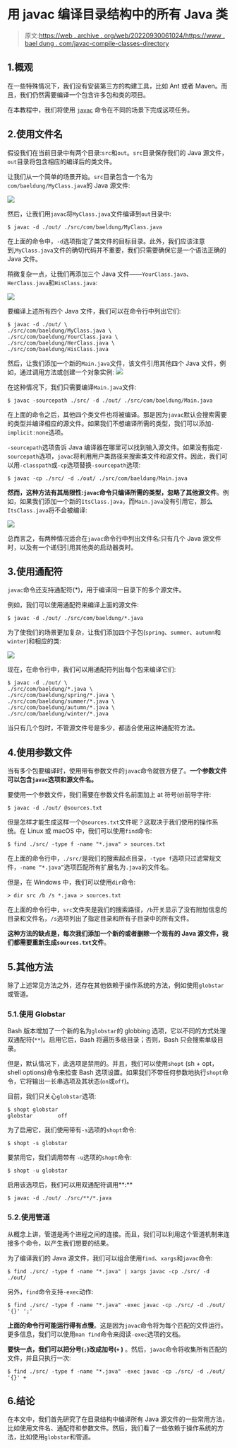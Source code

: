 # 用 javac 编译目录结构中的所有 Java 类

> 原文:[https://web . archive . org/web/20220930061024/https://www . bael dung . com/javac-compile-classes-directory](https://web.archive.org/web/20220930061024/https://www.baeldung.com/javac-compile-classes-directory)

## 1.概观

在一些特殊情况下，我们没有安装第三方的构建工具，比如 Ant 或者 Maven。而且，我们仍然需要编译一个包含许多包和类的项目。

在本教程中，我们将使用 [`javac`](/web/20220815034224/https://www.baeldung.com/javac) 命令在不同的场景下完成这项任务。

## 2.使用文件名

假设我们在当前目录中有两个目录:`src`和`out`。`src`目录保存我们的 Java 源文件，`out`目录将包含相应的编译后的类文件。

让我们从一个简单的场景开始。`src`目录包含一个名为`com/baeldung/MyClass.java`的 Java 源文件:

[![](../Images/2c1d224888894cda33ff1d7838ed3471.png)](/web/20220815034224/https://www.baeldung.com/wp-content/uploads/2022/03/2_javac-compile-all-java-source-files-in-a-directory-structure-01.png)

然后，让我们用`javac`将`MyClass.java`文件编译到`out`目录中:

```
$ javac -d ./out/ ./src/com/baeldung/MyClass.java
```

在上面的命令中，`-d`选项指定了类文件的目标目录。此外，我们应该注意到,`MyClass.java`文件的确切代码并不重要，我们只需要确保它是一个语法正确的 Java 文件。

稍微复杂一点，让我们再添加三个 Java 文件——`YourClass.java`、`HerClass.java`和`HisClass.java`:

[![](../Images/39078e716eed0eda46fce7a43f184591.png)](/web/20220815034224/https://www.baeldung.com/wp-content/uploads/2022/03/javac-compile-all-java-source-files-in-a-directory-structure-02.png)

要编译上述所有四个 Java 文件，我们可以在命令行中列出它们:

```
$ javac -d ./out/ \
./src/com/baeldung/MyClass.java \
./src/com/baeldung/YourClass.java \
./src/com/baeldung/HerClass.java \
./src/com/baeldung/HisClass.java
```

然后，让我们添加一个新的`Main.java`文件，该文件引用其他四个 Java 文件，例如，通过调用方法或创建一个对象实例: [![](../Images/5df6ae1d04a1c0cfd6b3bf94dc596946.png)](/web/20220815034224/https://www.baeldung.com/wp-content/uploads/2022/03/2_javac-compile-all-java-source-files-in-a-directory-structure-03.png)

在这种情况下，我们只需要编译`Main.java`文件:

```
$ javac -sourcepath ./src/ -d ./out/ ./src/com/baeldung/Main.java
```

在上面的命令之后，其他四个类文件也将被编译。那是因为`javac`默认会搜索需要的类型并编译相应的源文件。如果我们不想编译所需的类型，我们可以添加`-implicit:none`选项。

`-sourcepath`选项告诉 Java 编译器在哪里可以找到输入源文件。如果没有指定`-sourcepath`选项，`javac`将利用用户类路径来搜索类文件和源文件。因此，我们可以用`-classpath`或`-cp`选项替换`-sourcepath`选项:

```
$ javac -cp ./src/ -d ./out/ ./src/com/baeldung/Main.java
```

**然而，这种方法有其局限性:`javac`命令只编译所需的类型，忽略了其他源文件**。例如，如果我们添加一个新的`ItsClass.java`，而`Main.java`没有引用它，那么`ItsClass.java`将不会被编译:

[![](../Images/70ab92c40c3ceadd8049a3413d067e08.png)](/web/20220815034224/https://www.baeldung.com/wp-content/uploads/2022/03/2_javac-compile-all-java-source-files-in-a-directory-structure-04.png)

总而言之，有两种情况适合在`javac`命令行中列出文件名:只有几个 Java 源文件时，以及有一个递归引用其他类的启动器类时。

## 3.使用通配符

`javac`命令还支持通配符(*)，用于编译同一目录下的多个源文件。

例如，我们可以使用通配符来编译上面的源文件:

```
$ javac -d ./out/ ./src/com/baeldung/*.java
```

为了使我们的场景更加复杂，让我们添加四个子包(`spring`、`summer`、`autumn`和`winter`)和相应的类:

[![](../Images/1932ee5ab9bc265e52a2505c9b5bc2ee.png)](/web/20220815034224/https://www.baeldung.com/wp-content/uploads/2022/03/javac-compile-all-java-source-files-in-a-directory-structure-05.png)

现在，在命令行中，我们可以用通配符列出每个包来编译它们:

```
$ javac -d ./out/ \
./src/com/baeldung/*.java \
./src/com/baeldung/spring/*.java \
./src/com/baeldung/summer/*.java \
./src/com/baeldung/autumn/*.java \
./src/com/baeldung/winter/*.java
```

当只有几个包时，不管源文件号是多少，都适合使用这种通配符方法。

## 4.使用参数文件

当有多个包要编译时，使用带有参数文件的`javac`命令就很方便了。**一个参数文件可以包含`javac`选项和源文件名。**

要使用一个参数文件，我们需要在参数文件名前面加上 at 符号(`@`)前导字符:

```
$ javac -d ./out/ @sources.txt
```

但是怎样才能生成这样一个`@sources.txt`文件呢？这取决于我们使用的操作系统。在 Linux 或 macOS 中，我们可以使用`find`命令:

```
$ find ./src/ -type f -name "*.java" > sources.txt
```

在上面的命令行中，`./src/`是我们的搜索起点目录，`-type f`选项只过滤常规文件，`-name “*.java”`选项匹配所有扩展名为`.java`的文件名。

但是，在 Windows 中，我们可以使用`dir`命令:

```
> dir src /b /s *.java > sources.txt
```

在上面的命令行中，`src`文件夹是我们的搜索路径，`/b`开关显示了没有附加信息的目录和文件名，`/s`选项列出了指定目录和所有子目录中的所有文件。

**这种方法的缺点是，每次我们添加一个新的或者删除一个现有的 Java 源文件，我们都需要重新生成`sources.txt`文件**。

## 5.其他方法

除了上述常见方法之外，还存在其他依赖于操作系统的方法，例如使用`globstar`或管道。

### 5.1.使用 Globstar

Bash 版本增加了一个新的名为`globstar`的 globbing 选项，它以不同的方式处理双通配符(`**`)。启用它后，Bash 将遍历多级目录；否则，Bash 只会搜索单级目录。

但是，默认情况下，此选项是禁用的。并且，我们可以使用`shopt` (sh + opt，shell options)命令来检查 Bash 选项设置。如果我们不带任何参数地执行`shopt`命令，它将输出一长串选项及其状态(`on`或`off`)。

目前，我们只关心`globstar`选项:

```
$ shopt globstar
globstar       	off
```

为了启用它，我们使用带有`-s`选项的`shopt`命令:

```
$ shopt -s globstar
```

要禁用它，我们调用带有 `-u`选项的`shopt`命令:

```
$ shopt -u globstar
```

启用该选项后，我们可以用双通配符调用**:**

```
$ javac -d ./out/ ./src/**/*.java
```

### 5.2.使用管道

从概念上讲，管道是两个进程之间的连接。而且，我们可以利用这个管道机制来连接多个命令，以产生我们想要的结果。

为了编译我们的 Java 源文件，我们可以组合使用`find`、`xargs`和`javac`命令:

```
$ find ./src/ -type f -name "*.java" | xargs javac -cp ./src/ -d ./out/
```

另外，`find`命令支持`-exec`动作:

```
$ find ./src/ -type f -name "*.java" -exec javac -cp ./src/ -d ./out/ '{}' ';'
```

**上面的命令行可能运行得有点慢**。这是因为`javac`命令将为每个匹配的文件运行。更多信息，我们可以使用`man find`命令来阅读`-exec`选项的文档。

**要快一点，我们可以把分号(`;`)改成加号(`+` )** 。然后，`javac`命令将收集所有匹配的文件，并且只执行一次:

```
$ find ./src/ -type f -name "*.java" -exec javac -cp ./src/ -d ./out/ '{}' +
```

## 6.结论

在本文中，我们首先研究了在目录结构中编译所有 Java 源文件的一些常用方法，比如使用文件名、通配符和参数文件。然后，我们看了一些依赖于操作系统的方法，比如使用`globstar`和管道。